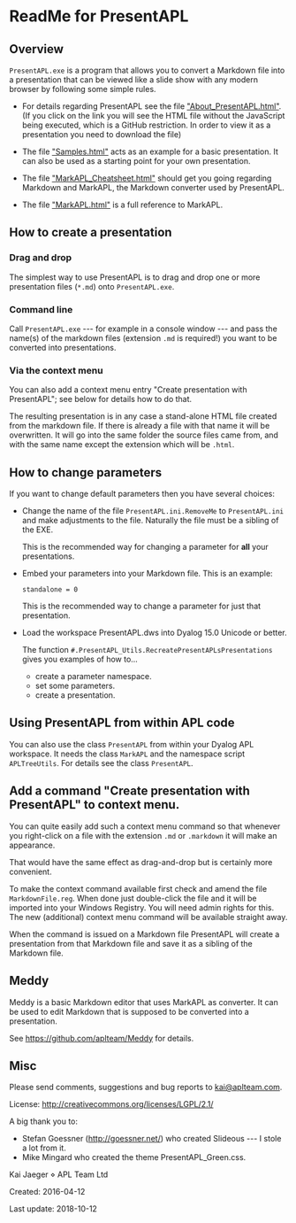 # ReadMe for PresentAPL


## Overview

`PresentAPL.exe` is a program that allows you to convert a Markdown file into a presentation that can be viewed like a slide show with any modern browser by following some simple rules.

* For details regarding PresentAPL see the file ["About_PresentAPL.html"](http://htmlpreview.github.com/?https://github.com/aplteam/PresentAPL/blob/master/About_PresentAPL.html). (If you click on the link you will see the HTML file without the JavaScript being executed, which is a GitHub restriction. In order to view it as a presentation you need to download the file)


* The file ["Samples.html"](http://htmlpreview.github.com/?https://github.com/aplteam/PresentAPL/blob/master/Samples.html) acts as an example for a basic presentation. It can also be used as a starting point for your own presentation.

* The file ["MarkAPL_Cheatsheet.html"](http://htmlpreview.github.com/?https://github.com/aplteam/PresentAPL/blob/master/MarkAPL_Cheatsheet.html) should get you going regarding Markdown and MarkAPL, the Markdown converter used by PresentAPL.

* The file ["MarkAPL.html"](http://htmlpreview.github.com/?https://github.com/aplteam/PresentAPL/blob/master/MarkAPL.html) is a full reference to MarkAPL.


## How to create a presentation  

### Drag and drop

The simplest way to use PresentAPL is to drag and drop one or more presentation files (`*.md`) onto `PresentAPL.exe`.

### Command line

Call `PresentAPL.exe` --- for example in a console window --- and pass the name(s) of the markdown files (extension `.md` is required!) you want to be converted into presentations.

### Via the context menu

You can also add a context menu entry "Create presentation with PresentAPL"; see below for details how to do that.

The resulting presentation is in any case a stand-alone HTML file created from the markdown file. If there is already a file with that name it will be overwritten. It will go into the same folder the source files came from, and with the same name except the extension which will be `.html`.


## How to change parameters

If you want to change default parameters then you have several choices:

* Change the name of the file `PresentAPL.ini.RemoveMe` to `PresentAPL.ini` and make adjustments to the file. Naturally the file must be a sibling of the EXE. 

  This is the recommended way for changing a parameter for **all** your presentations.
  
* Embed your parameters into your Markdown file. This is an example:

  ~~~
  standalone = 0
  ~~~
  
  This is the recommended way to change a parameter for just that presentation.
 
* Load the workspace PresentAPL.dws into Dyalog 15.0 Unicode or better.

  The function `#.PresentAPL_Utils.RecreatePresentAPLsPresentations` gives you examples of how to...

  * create a parameter namespace.
  * set some parameters.
  * create a presentation.


## Using PresentAPL from within APL code

You can also use the class `PresentAPL` from within your Dyalog APL workspace. It needs the class `MarkAPL` and the namespace script `APLTreeUtils`. For details see the class `PresentAPL`. 


## Add a command "Create presentation with PresentAPL" to context menu.

You can quite easily add such a context menu command so that whenever you right-click on a file with the extension `.md` or `.markdown` it will make an appearance.

That would have the same effect as drag-and-drop but is certainly more convenient.

To make the context command available first check and amend the file `MarkdownFile.reg`. When done just double-click the file and it will be imported into your Windows Registry. You will need admin rights for this. The new (additional) context menu command will be available straight away.

When the command is issued on a Markdown file PresentAPL will create a presentation from that Markdown file and save it as a sibling of the Markdown file.

## Meddy

Meddy is a basic Markdown editor that uses MarkAPL as converter. It can be used to edit Markdown that is supposed to be converted into a presentation.

See <https://github.com/aplteam/Meddy> for details.


## Misc

Please send comments, suggestions and bug reports to kai@aplteam.com.

License: http://creativecommons.org/licenses/LGPL/2.1/

A big thank you to:

* Stefan Goessner (<http://goessner.net/>) who created Slideous --- I stole a lot from it.
* Mike Mingard who created the theme PresentAPL_Green.css.

Kai Jaeger ⋄ APL Team Ltd

Created: 2016-04-12

Last update: 2018-10-12
